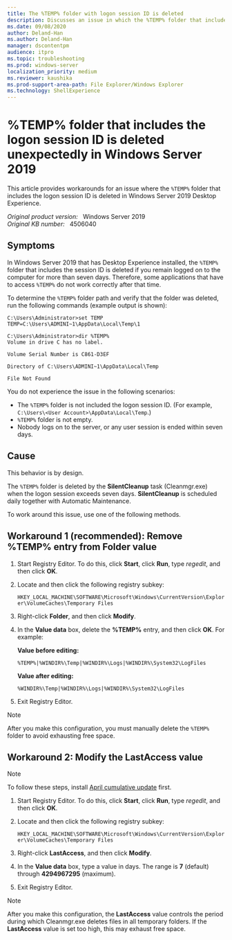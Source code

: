 ```yaml
---
title: The %TEMP% folder with logon session ID is deleted
description: Discusses an issue in which the %TEMP% folder that includes the logon session ID is deleted in Windows Server 2019 Desktop Experience.
ms.date: 09/08/2020
author: Deland-Han
ms.author: Deland-Han
manager: dscontentpm
audience: itpro
ms.topic: troubleshooting
ms.prod: windows-server
localization_priority: medium
ms.reviewer: kaushika
ms.prod-support-area-path: File Explorer/Windows Explorer
ms.technology: ShellExperience
---
```

# %TEMP% folder that includes the logon session ID is deleted unexpectedly in Windows Server 2019

This article provides workarounds for an issue where the `%TEMP%` folder that includes the logon session ID is deleted in Windows Server 2019 Desktop Experience.

_Original product version:_ &nbsp; Windows Server 2019  
_Original KB number:_ &nbsp; 4506040

## Symptoms

In Windows Server 2019 that has Desktop Experience installed, the `%TEMP%` folder that includes the session ID is deleted if you remain logged on to the computer for more than seven days. Therefore, some applications that have to access `%TEMP%` do not work correctly after that time.

To determine the `%TEMP%` folder path and verify that the folder was deleted, run the following commands (example output is shown):

```console
C:\Users\Administrator>set TEMP
TEMP=C:\Users\ADMINI~1\AppData\Local\Temp\1
```

```console
C:\Users\Administrator>dir %TEMP%
Volume in drive C has no label.

Volume Serial Number is C861-D3EF

Directory of C:\Users\ADMINI~1\AppData\Local\Temp

File Not Found
```

You do not experience the issue in the following scenarios:

- The `%TEMP%` folder is not included the logon session ID. (For example, `C:\Users\<User Account>\AppData\Local\Temp`.)
- `%TEMP%` folder is not empty.
- Nobody logs on to the server, or any user session is ended within seven days.

## Cause

This behavior is by design.

The `%TEMP%` folder is deleted by the **SilentCleanup** task (Cleanmgr.exe) when the logon session exceeds seven days. **SilentCleanup** is scheduled daily together with Automatic Maintenance.

To work around this issue, use one of the following methods.

## Workaround 1 (recommended): Remove %TEMP% entry from Folder value

1. Start Registry Editor. To do this, click **Start**, click **Run**, type *regedit*, and then click **OK**.
1. Locate and then click the following registry subkey:

    `HKEY_LOCAL_MACHINE\SOFTWARE\Microsoft\Windows\CurrentVersion\Explorer\VolumeCaches\Temporary Files`

1. Right-click **Folder**, and then click **Modify**.
1. In the **Value data** box, delete the **%TEMP%** entry, and then click **OK**. For example:

    **Value before editing:**  

    `%TEMP%|%WINDIR%\Temp|%WINDIR%\Logs|%WINDIR%\System32\LogFiles`

    **Value after editing:**  

     `%WINDIR%\Temp|%WINDIR%\Logs|%WINDIR%\System32\LogFiles`

1. Exit Registry Editor.

> [!NOTE]
> After you make this configuration, you must manually delete the `%TEMP%` folder to avoid exhausting free space.

## Workaround 2: Modify the LastAccess value

> [!NOTE]
> To follow these steps, install [April cumulative update](https://support.microsoft.com/help/4490481) first.

1. Start Registry Editor. To do this, click **Start**, click **Run**, type *regedit*, and then click **OK**.
1. Locate and then click the following registry subkey:

    `HKEY_LOCAL_MACHINE\SOFTWARE\Microsoft\Windows\CurrentVersion\Explorer\VolumeCaches\Temporary Files`

1. Right-click **LastAccess**, and then click **Modify**.
1. In the **Value data** box, type a value in days. The range is **7** (default) through **4294967295** (maximum).
1. Exit Registry Editor.

> [!NOTE]
> After you make this configuration, the **LastAccess** value controls the period during which Cleanmgr.exe deletes files in all temporary folders. If the **LastAccess** value is set too high, this may exhaust free space.
